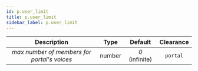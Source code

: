 ```yaml
---
id: p.user_limit
title: p.user_limit
sidebar_label: p.user_limit
---
```


|                 Description                 |  Type  |    Default     | Clearance |
| :-----------------------------------------: | :----: | :------------: | :-------: |
| _max number of members for portal's voices_ | number | _0_ (infinite) | `portal`  |
